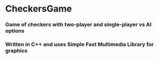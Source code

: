 # CheckersGame 

### Game of checkers with two-player and single-player vs AI options
### Written in C++ and uses Simple Fast Multimedia Library for graphics
